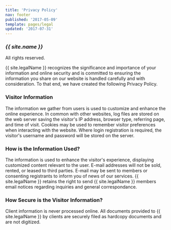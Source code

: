 ```yaml
---
title: 'Privacy Policy'
nav: footer
published: '2017-05-09'
template: pages/legal
updated: '2017-07-31'
---
```

### _{{ site.name }}_
All rights reserved.

{{ site.legalName }}  recognizes the significance and importance of your information and online security and is committed to ensuring the information you share on our website is handled carefully and with consideration. To that end, we have created the following Privacy Policy.


### Visitor Information
The information we gather from users is used to customize and enhance the online experience. In common with other websites, log files are stored on the web server saving the visitor's IP address, browser type, referring page, and time of visit. Cookies may be used to remember visitor preferences when interacting with the website. Where login registration is required, the visitor's username and password will be stored on the server.


### How is the Information Used?
The information is used to enhance the visitor's experience, displaying customized content relevant to the user. E-mail addresses will not be sold, rented, or leased to third parties. E-mail may be sent to members or consenting registrants to inform you of news of our services. {{ site.legalName }}  retains the right to send {{ site.legalName }}  members email notices regarding inquiries and general correspondance.


### How Secure is the Visitor Information?
Client information is never processed online. All documents provided to {{ site.legalName }}  by clients are securely filed as hardcopy documents and are not digitized.


<!-- ### Cookies
Cookies are small, digital signature files that are stored by your web browser that allow your preferences to be recorded when visiting the website or returning to the website. This enables {{ site.legalName }} .com to recognize you as a returning user, particularly relevant to serve {{ site.legalName }}  Members customized information. -->